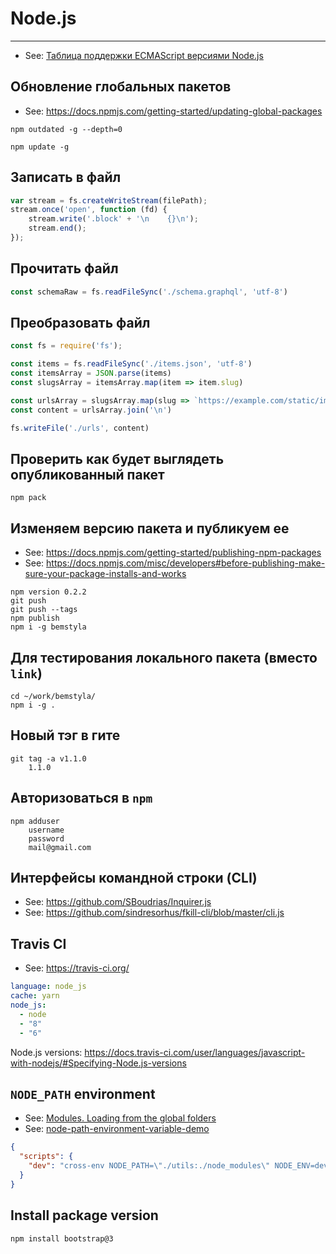 # Node.js

----

- See: [Таблица поддержки ECMAScript версиями Node.js](http://node.green/)

## Обновление глобальных пакетов

- See: https://docs.npmjs.com/getting-started/updating-global-packages

```shell
npm outdated -g --depth=0
```

```shell
npm update -g
```



## Записать в файл
```javascript
var stream = fs.createWriteStream(filePath);
stream.once('open', function (fd) {
    stream.write('.block' + '\n    {}\n');
    stream.end();
});
```


## Прочитать файл
```js
const schemaRaw = fs.readFileSync('./schema.graphql', 'utf-8')
```


## Преобразовать файл
```js
const fs = require('fs');

const items = fs.readFileSync('./items.json', 'utf-8')
const itemsArray = JSON.parse(items)
const slugsArray = itemsArray.map(item => item.slug)

const urlsArray = slugsArray.map(slug => `https://example.com/static/img/items/64x64/${slug}.png`)
const content = urlsArray.join('\n')

fs.writeFile('./urls', content)
```



## Проверить как будет выглядеть опубликованный пакет

```shell
npm pack
```



## Изменяем версию пакета и публикуем ее

- See: https://docs.npmjs.com/getting-started/publishing-npm-packages
- See: https://docs.npmjs.com/misc/developers#before-publishing-make-sure-your-package-installs-and-works

```shell
npm version 0.2.2
git push
git push --tags
npm publish
npm i -g bemstyla
```



## Для тестирования локального пакета (вместо `link`)
```shell
cd ~/work/bemstyla/
npm i -g .
```



## Новый тэг в гите
```shell
git tag -a v1.1.0
    1.1.0
```


## Авторизоваться в `npm`
```shell
npm adduser
    username
    password
    mail@gmail.com
```


## Интерфейсы командной строки (CLI)
- See: https://github.com/SBoudrias/Inquirer.js
- See: https://github.com/sindresorhus/fkill-cli/blob/master/cli.js


## Travis CI
- See: https://travis-ci.org/

```yaml
language: node_js
cache: yarn
node_js:
  - node
  - "8"
  - "6"
```
Node.js versions: https://docs.travis-ci.com/user/languages/javascript-with-nodejs/#Specifying-Node.js-versions



## `NODE_PATH` environment

- See: [Modules. Loading from the global folders](https://nodejs.org/api/modules.html#modules_loading_from_the_global_folders)
- See: [node-path-environment-variable-demo](https://github.com/inside-demo/node-path-environment-variable-demo)

```json
{
  "scripts": {
    "dev": "cross-env NODE_PATH=\"./utils:./node_modules\" NODE_ENV=development gulp serve"
  }
}
```



## Install package version

```shell
npm install bootstrap@3
```